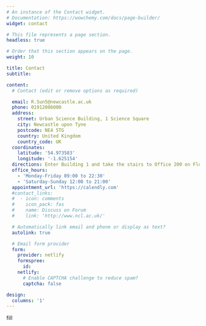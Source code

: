 ```yaml
---
# An instance of the Contact widget.
# Documentation: https://wowchemy.com/docs/page-builder/
widget: contact

# This file represents a page section.
headless: true

# Order that this section appears on the page.
weight: 10

title: Contact
subtitle:

content:
  # Contact (edit or remove options as required)

  email: R.Sun5@newcastle.ac.uk
  phone: 01912086000
  address:
    street: Urban Science Building, 1 Science Square 
    city: Newcastle upon Tyne
    postcode: NE4 5TG
    country: United Kingdom
    country_code: UK
  coordinates:
    latitude: '54.973583'
    longitude: '-1.625154'
  directions: Enter Building 1 and take the stairs to Office 200 on Floor 2
  office_hours:
    - 'Monday-Friday 09:00 to 22:30'
    - 'Saturday-Sunday 12:00 to 21:00'
  appointment_url: 'https://calendly.com'
  #contact_links:
  #  - icon: comments
  #    icon_pack: fas
  #    name: Discuss on Forum
  #    link: 'http://www.ncl.ac.uk/'

  # Automatically link email and phone or display as text?
  autolink: true

  # Email form provider
  form:
    provider: netlify
    formspree:
      id:
    netlify:
      # Enable CAPTCHA challenge to reduce spam?
      captcha: false

design:
  columns: '1'
---
```


fill
